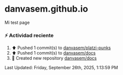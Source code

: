 # danvasem.github.io
Mi test page

### :zap: Actividad reciente
<!--RECENT_ACTIVITY:start-->
1. ⬆️ Pushed 1 commit(s) to [danvasem/platzi-punks](https://github.com/danvasem/platzi-punks)<br>
2. ⬆️ Pushed 1 commit(s) to [danvasem/docs](https://github.com/danvasem/docs)<br>
3. 📔 Created new repository [danvasem/docs](https://github.com/danvasem/docs)<br>
<!--RECENT_ACTIVITY:end-->

<!--RECENT_ACTIVITY:last_update-->
Last Updated: Friday, September 26th, 2025, 1:13:59 PM
<!--RECENT_ACTIVITY:last_update_end-->
